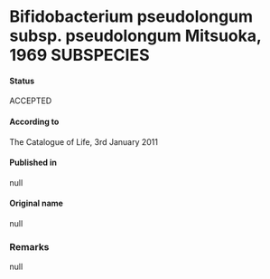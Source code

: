 Bifidobacterium pseudolongum subsp. pseudolongum Mitsuoka, 1969 SUBSPECIES
=======

#### Status
ACCEPTED

#### According to
The Catalogue of Life, 3rd January 2011

#### Published in
null

#### Original name
null

### Remarks
null